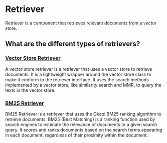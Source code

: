 # Retriever

Retriever is a component that retrieves relevant documents from a vector store.

## What are the different types of retrievers?

### [Vector Store Retriever](./vector-store-retriever.ipynb)

A vector store retriever is a retriever that uses a vector store to retrieve documents. It is a lightweight wrapper around the vector store class to make it conform to the retriever interface. It uses the search methods implemented by a vector store, like similarity search and MMR, to query the texts in the vector store.

### [BM25 Retriever](./bm25-retriever.ipynb)

BM25 Retriever is a retriever that uses the Okapi BM25 ranking algorithm to retrieve documents. BM25 (Best Matching) is a ranking function used by search engines to estimate the relevance of documents to a given search query. It scores and ranks documents based on the search terms appearing in each document, regardless of their proximity within the document.
